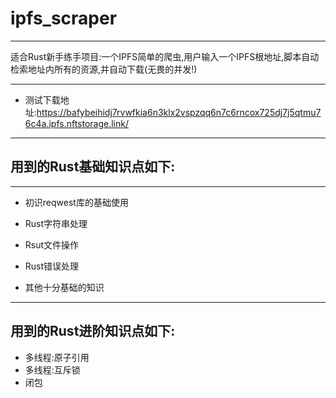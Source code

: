 # ipfs_scraper

***
适合Rust新手练手项目:一个IPFS简单的爬虫,用户输入一个IPFS根地址,脚本自动检索地址内所有的资源,并自动下载(无畏的并发!)
***

* 测试下载地址:https://bafybeihidj7rvwfkia6n3klx2vspzqq6n7c6rncox725dj7j5qtmu76c4a.ipfs.nftstorage.link/

***

## 用到的Rust基础知识点如下:

***
* 初识reqwest库的基础使用

* Rust字符串处理

* Rsut文件操作

* Rust错误处理

* 其他十分基础的知识
***
## 用到的Rust进阶知识点如下:

* 多线程:原子引用
* 多线程:互斥锁
* 闭包